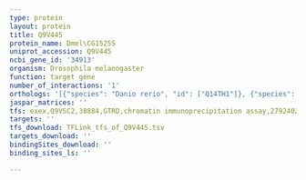 ```yaml
---
type: protein
layout: protein
title: Q9V445
protein_name: Dmel\CG15255
uniprot_accession: Q9V445
ncbi_gene_id: '34913'
organism: Drosophila melanogaster
function: target gene
number_of_interactions: '1'
orthologs: '[{"species": "Danio rerio", "id": ["Q14TH1"]}, {"species": "Caenorhabditis elegans", "id": ["D7SFI5"]}]'
jaspar_matrices: ''
tfs: exex,Q9VSC2,38884,GTRD,chromatin immunoprecipitation assay,27924024%5Buid%5D,No
targets: ''
tfs_download: TFLink_tfs_of_Q9V445.tsv
targets_download: ''
bindingSites_download: ''
binding_sites_ls: ''

---
```

